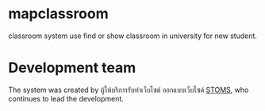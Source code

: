 # mapclassroom

classroom system use find or show classroom in university for new student.

# Development team

The system was created by ผู้ให้บริการรับทำเว็บไซต์ ออกแบบเว็บไซต์ <a href="https://web.stoms.co.th">STOMS</a>, who continues to lead the development.
